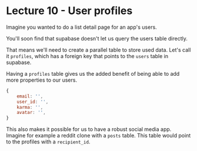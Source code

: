 # Lecture 10 - User profiles

Imagine you wanted to do a list detail page for an app's users.

You'll soon find that supabase doesn't let us query the users table directly.

That means we'll need to create a parallel table to store used data. Let's call it `profiles`, which has a foreign key that points to the `users` table in supabase. 

Having a `profiles` table gives us the added benefit of being able to add more properties to our users.

```js
{
    email: '',
    user_id: '',
    karma: '',
    avatar: '',
}
```

This also makes it possible for us to have a robust social media app. Imagine for example a reddit clone with a `posts` table. This table would point to the profiles with a `recipient_id`.